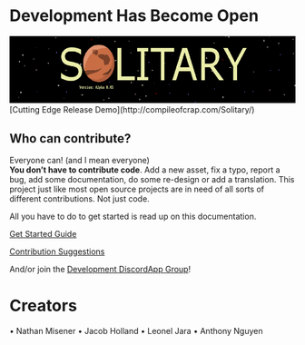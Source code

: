 # Development Has Become Open
<img src='ReadmeAssets/Solitary_Main_Screen.png'>
[Cutting Edge Release Demo](http://compileofcrap.com/Solitary/)

## Who can contribute?

Everyone can! (and I mean everyone)  
**You don’t have to contribute code**. Add a new asset, fix a typo, report a bug, add some documentation, do some re-design or add a translation. This project just like most open source projects are in need of all sorts of different contributions. Not just code.  

All you have to do to get started is read up on this documentation.  

[Get Started Guide](Setup.md)

[Contribution Suggestions](Contribution.md)  

And/or join the [Development DiscordApp Group](https://discord.gg/22htXJf)!

# Creators
•	Nathan Misener
•	Jacob Holland
•	Leonel Jara
•	Anthony Nguyen


